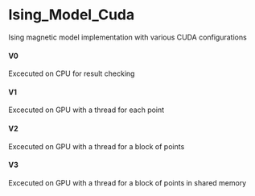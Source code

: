 # Ising_Model_Cuda
Ising magnetic model implementation with various CUDA configurations

#### V0
Excecuted on CPU for result checking

#### V1
Excecuted on GPU with a thread for each point

#### V2
Excecuted on GPU with a thread for a block of points

#### V3
Excecuted on GPU with a thread for a block of points in shared memory
